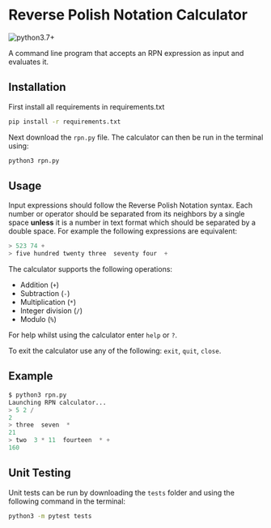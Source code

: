 # Reverse Polish Notation Calculator

![python3.7+](https://img.shields.io/badge/Python-3.7+-green.svg)

A command line program that accepts an RPN expression as input and evaluates it.

## Installation

First install all requirements in requirements.txt

```bash
pip install -r requirements.txt
```

Next download the `rpn.py` file. The calculator can then be run in the terminal using:
```bash
python3 rpn.py
```

## Usage

Input expressions should follow the Reverse Polish Notation syntax. Each number or operator should be separated from its neighbors by a single space **unless** it is a number in text format which should be separated by a double space. For example the following expressions are equivalent:

```python
> 523 74 +
> five hundred twenty three  seventy four  +
```

The calculator supports the following operations:
* Addition (`+`)
* Subtraction (`-`) 
* Multiplication (`*`) 
* Integer division (`/`)
* Modulo (`%`)

For help whilst using the calculator enter `help` or `?`. 

To exit the calculator use any of the following: `exit`, `quit`, `close`.

## Example

```python
$ python3 rpn.py
Launching RPN calculator...
> 5 2 /
2
> three  seven  *
21
> two  3 * 11  fourteen  * +
160
```


## Unit Testing

Unit tests can be run by downloading the `tests` folder and using the following command in the terminal:
```bash
python3 -m pytest tests
```